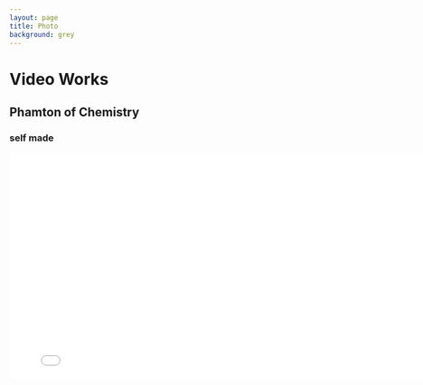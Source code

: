 ```yaml
---
layout: page
title: Photo
background: grey
---
```

<div class="col-lg-12 text-center">
	<h1 class="section-heading text-uppercase">Video Works</h1>
</div>

## Phamton of Chemistry
### self made

<iframe height="400" width="800" src="//player.bilibili.com/player.html?aid=327640822&bvid=BV15A411h7NX&cid=174135224&page=1" scrolling="no" border="0" frameborder="no" framespacing="0" allowfullscreen="true"> </iframe>